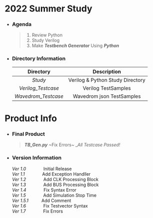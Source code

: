 # 2022 Summer Study  
+ ### Agenda
    >1. Review Python
    >2. Study Verilog
    >3. Make __*Testbench Generator*__ Using __*Python*__  
+ ### Directory Information

    |Directory|Description|  
    |:---:|:--------:|  
    |*Study*|Verilog & Python Study Directory |  
    |*Verilog_Testcase*| Verilog TestSamples |
    |*Wavedrom_Testcase*| Wavedrom json TestSamples |  

# Product Info
+ ### Final Product
    >__*TB_Gen.py*__
    > ~Fix Errors~
    >__All Testcase Passed!_

+ ### Version Information
    *Ver 1.0*    Initial Release  
    *Ver 1.1*    Add Exception Handller  
    *Ver 1.2*    Add CLK Processing Block  
    *Ver 1.3*    Add BUS Processing Block  
    *Ver 1.4*    Fix Syntax Error  
    *Ver 1.5*    Add Simulation Stop Time  
    *Ver 1.5.1*   Add Comment  
    *Ver 1.6*    Fix Testvector Syntax  
    *Ver 1.7*    Fix Errors 